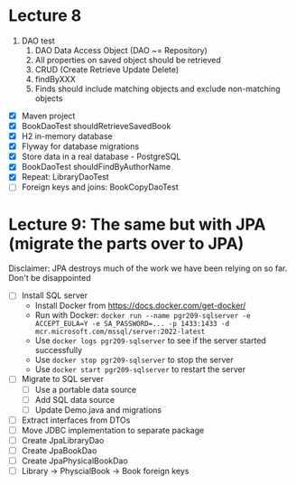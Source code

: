 # Lecture 8

1. DAO test
   1. DAO Data Access Object (DAO ~= Repository)
   2. All properties on saved object should be retrieved
   3. CRUD (Create Retrieve Update Delete)
   4. findByXXX
   5. Finds should include matching objects and exclude non-matching objects

* [x] Maven project
* [x] BookDaoTest shouldRetrieveSavedBook
* [x] H2 in-memory database
* [x] Flyway for database migrations
* [x] Store data in a real database - PostgreSQL
* [x] BookDaoTest shouldFindByAuthorName
* [x] Repeat: LibraryDaoTest
* [ ] Foreign keys and joins: BookCopyDaoTest

# Lecture 9: The same but with JPA (migrate the parts over to JPA)

Disclaimer: JPA destroys much of the work we have been relying on so far. Don't be disappointed

* [ ] Install SQL server
  * Install Docker from https://docs.docker.com/get-docker/
  * Run with Docker: `docker run --name pgr209-sqlserver -e ACCEPT_EULA=Y -e SA_PASSWORD=... -p 1433:1433 -d mcr.microsoft.com/mssql/server:2022-latest`
  * Use `docker logs pgr209-sqlserver` to see if the server started successfully
  * Use `docker stop pgr209-sqlserver` to stop the server
  * Use `docker start pgr209-sqlserver` to restart the server
* [ ] Migrate to SQL server
  * [ ] Use a portable data source
  * [ ] Add SQL data source
  * [ ] Update Demo.java and migrations
* [ ] Extract interfaces from DTOs
* [ ] Move JDBC implementation to separate package
* [ ] Create JpaLibraryDao
* [ ] Create JpaBookDao
* [ ] Create JpaPhysicalBookDao
* [ ] Library -> PhyscialBook -> Book foreign keys
